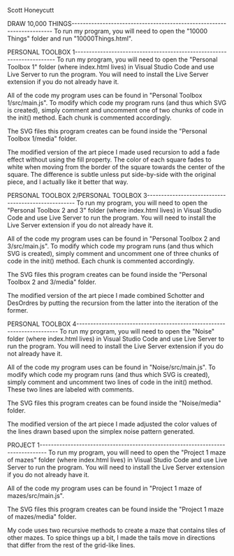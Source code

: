 Scott Honeycutt

DRAW 10,000 THINGS-----------------------------------------------------------------------
To run my program, you will need to open the "10000 Things" folder and run "10000Things.html". 

PERSONAL TOOLBOX 1-----------------------------------------------------------------------
To run my program, you will need to open the "Personal Toolbox 1" folder (where index.html lives) in Visual Studio Code and use Live Server to run the program. You will need to install the Live Server extension if you do not already have it.

All of the code my program uses can be found in "Personal Toolbox 1/src/main.js". To modify which code my program runs (and thus which SVG is created), simply comment and uncomment one of two chunks of code in the init() method. Each chunk is commented accordingly.

The SVG files this program creates can be found inside the "Personal Toolbox 1/media" folder.

The modified version of the art piece I made used recursion to add a fade effect without using the fill property. The color of each square fades to white when moving from the border of the square towards the center of the square. The difference is subtle unless put side-by-side with the original piece, and I actually like it better that way.

PERSONAL TOOLBOX 2/PERSONAL TOOLBOX 3----------------------------------------------------
To run my program, you will need to open the "Personal Toolbox 2 and 3" folder (where index.html lives) in Visual Studio Code and use Live Server to run the program. You will need to install the Live Server extension if you do not already have it.

All of the code my program uses can be found in "Personal Toolbox 2 and 3/src/main.js". To modify which code my program runs (and thus which SVG is created), simply comment and uncomment one of three chunks of code in the init() method. Each chunk is commented accordingly.

The SVG files this program creates can be found inside the "Personal Toolbox 2 and 3/media" folder.

The modified version of the art piece I made combined Schotter and DesOrdres by putting the recursion from the latter into the iteration of the former.

PERSONAL TOOLBOX 4-----------------------------------------------------------------------
To run my program, you will need to open the "Noise" folder (where index.html lives) in Visual Studio Code and use Live Server to run the program. You will need to install the Live Server extension if you do not already have it.

All of the code my program uses can be found in "Noise/src/main.js". To modify which code my program runs (and thus which SVG is created), simply comment and uncomment two lines of code in the init() method. These two lines are labeled with comments.

The SVG files this program creates can be found inside the "Noise/media" folder.

The modified version of the art piece I made adjusted the color values of the lines drawn based upon the simplex noise pattern generated.

PROJECT 1--------------------------------------------------------------------------------
To run my program, you will need to open the "Project 1 maze of mazes" folder (where index.html lives) in Visual Studio Code and use Live Server to run the program. You will need to install the Live Server extension if you do not already have it.

All of the code my program uses can be found in "Project 1 maze of mazes/src/main.js".

The SVG files this program creates can be found inside the "Project 1 maze of mazes/media" folder.

My code uses two recursive methods to create a maze that contains tiles of other mazes. To spice things up a bit, I made the tails move in directions that differ from the rest of the grid-like lines.
